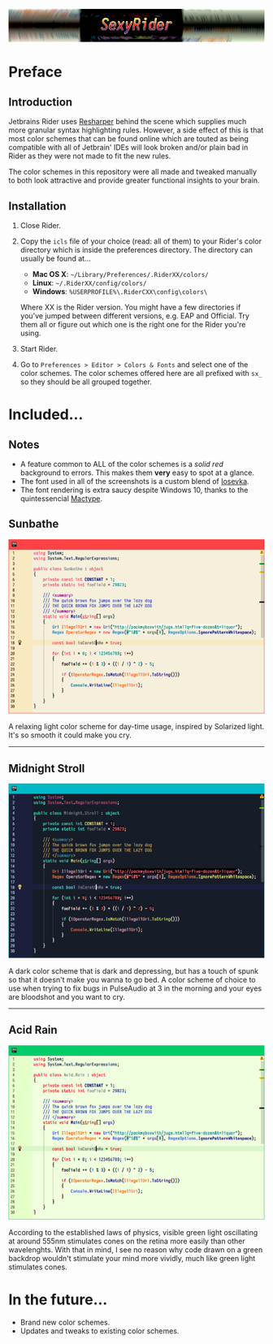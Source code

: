 ![](Images/bannerlogo.png)

# Preface

## Introduction

Jetbrains Rider uses [Resharper](https://www.jetbrains.com/resharper/) behind the scene which supplies much more granular syntax highlighting rules. However, a side effect of this is that most color schemes that can be found online which are touted as being compatible with all of Jetbrain' IDEs will look broken and/or plain bad in Rider as they were not made to fit the new rules.

The color schemes in this repository were all made and tweaked manually to both look attractive and provide greater functional insights to your brain.

## Installation

1. Close Rider.

2. Copy the `icls` file of your choice (read: all of them) to your Rider's color directory which is inside the preferences directory. The directory can usually be found at...

   * **Mac OS X**: `~/Library/Preferences/.RiderXX/colors/`
   * **Linux**: `~/.RiderXX/config/colors/`
   * **Windows**: `%USERPROFILE%\.RiderCXX\config\colors\`

   Where XX is the Rider version. You might have a few directories if you've jumped between different versions, e.g. EAP and Official. Try them all or figure out which one is the right one for the Rider you're using.

3. Start Rider.

4. Go to `Preferences > Editor > Colors & Fonts` and select one of the color schemes. The color schemes offered here are all prefixed with `sx_` so they should be all grouped together.

# Included...

## Notes

* A feature common to ALL of the color schemes is a *solid red* background to errors. This makes them **very** easy to spot at a glance.
* The font used in all of the screenshots is a custom blend of [Iosevka](https://github.com/be5invis/Iosevka).
* The font rendering is extra saucy despite Windows 10, thanks to the quintessencial [Mactype](https://github.com/snowie2000/mactype).

## Sunbathe
![](Images/cs_Sunbathe.png)

A relaxing light color scheme for day-time usage, inspired by Solarized light. It's so smooth it could make you cry.

---

## Midnight Stroll
![](Images/cs_MidnightStroll.png)

A dark color scheme that is dark and depressing, but has a touch of spunk so that it doesn't make you wanna to go bed. A color scheme of choice to use when trying to fix bugs in PulseAudio at 3 in the morning and your eyes are bloodshot and you want to cry.

---

## Acid Rain
![](Images/cs_AcidRain.png)

According to the established laws of physics, visible green light oscillating at around 555nm stimulates cones on the retina more easily than other wavelenghts. With that in mind, I see no reason why code drawn on a green backdrop wouldn't stimulate your mind more vividly, much like green light stimulates cones.

# In the future...

- Brand new color schemes.
- Updates and tweaks to existing color schemes.